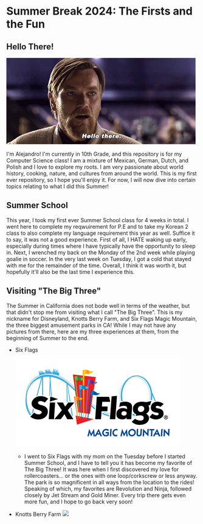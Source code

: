 # Summer Break 2024: The Firsts and the Fun

## Hello There!

![](/star-wars-obi-wan-kenobi.gif)

I'm Alejandro! I'm currently in 10th Grade, and this repository is for my Computer Science class! I am a mixture of Mexican, German, Dutch, and Polish and I love to explore my roots. I am very passionate about world history, cooking, nature, and cultures from around the world. This is my first ever repository, so I hope you'll enjoy it. For now, I will now dive into certain topics relating to what I did this Summer!

## Summer School

This year, I took my first ever Summer School class for 4 weeks in total. I went here to complete my reqwuirement for P.E and to take my Korean 2 class to also complete my language requirement this year as well. Suffice it to say, it was not a good experience. First of all, I HATE waking up early, especially during times where I have typically have the opportunity to sleep in. Next, I wrenched my back on the Monday of the 2nd week while playing goalie in soccer. In the very last week on Tuesday, I got a cold that stayed with me for the remainder of the time. Overall, I think it was worth it, but hopefully it'll also be the last time I experience this.

## Visiting "The Big Three"

The Summer in California does not bode well in terms of the weather, but that didn't stop me from visiting what I call "The Big Three". This is my nickname for Disneyland, Knotts Berry Farm, and Six Flags Magic Mountain, the three biggest amusement parks in CA! While I may not have any pictures from there, here are my three experiences at them, from the beginning of Summer to the end.

* Six Flags

  ![](/Six_Flags_Magic_Mountain_logo.png)

  + I went to Six Flags  with my mom on the Tuesday before I started Summer School, and I have to tell you it has become my favorite of The Big Three! It was here when I first discovered my love for rollercoasters... or the ones with one loop/corkscrew or less anyway. The park is so magnificent in all ways from the location to the rides! Speaking of which, my favorites are Revolution and Ninja, followed closely by Jet Stream and Gold Miner. Every trip there gets even more fun, and I hope to go back very soon!

 * Knotts Berry Farm
 ![](/)
